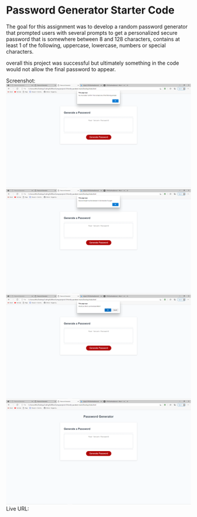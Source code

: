 # Password Generator Starter Code

The goal for this assignment was to develop a random password generator that prompted users with several prompts to get a personalized secure password that is somewhere between 8 and 128 characters, contains at least 1 of the following, uppercase, lowercase, numbers or special characters. 

overall this project was successful but ultimately something in the code would not allow the final password to appear. 

Screenshot:
![ScreenShot of Current Active Webpage 1](./assets/images/screenshot-6.png "portfolio")
![ScreenShot of Current Active Webpage 2](./assets/images/screenshot-7.png "portfolio")
![ScreenShot of Current Active Webpage 2](./assets/images/screenshot-8.png "portfolio")
![ScreenShot of Current Active Webpage 2](./assets/images/screenshot-11.png "portfolio")
Live URL: 
